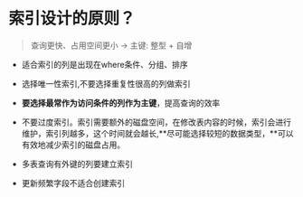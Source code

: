 # 索引设计的原则？ 

> 查询更快、占⽤空间更⼩  ->  主键: 整型 + 自增

- 适合索引的列是出现在where条件、分组、排序
- 选择唯一性索引,不要选择重复性很高的列做索引
- **要选择最常作为访问条件的列作为主键**，提高查询的效率

- 不要过度索引。索引需要额外的磁盘空间，在修改表内容的时候，索引会进⾏维护，索引列越多，这个时间就会越⻓,**尽可能选择较短的数据类型，**可以有效地减少索引的磁盘占用。

- 多表查询有外键的列要建⽴索引

- 更新频繁字段不适合创建索引 




